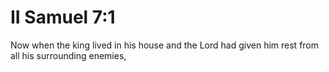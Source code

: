 # II Samuel 7:1

Now when the king lived in his house and the Lord had given him rest from all his surrounding enemies,
